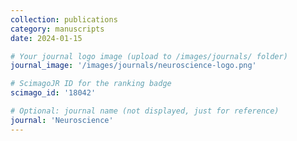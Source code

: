 ```yaml
---
collection: publications
category: manuscripts
date: 2024-01-15

# Your journal logo image (upload to /images/journals/ folder)
journal_image: '/images/journals/neuroscience-logo.png'

# ScimagoJR ID for the ranking badge
scimago_id: '18042'

# Optional: journal name (not displayed, just for reference)
journal: 'Neuroscience'
---
```


